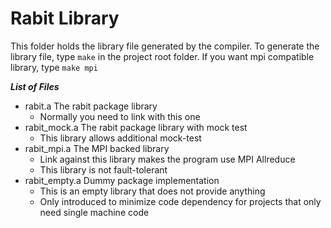 Rabit Library
=====
This folder holds the library file generated by the compiler. To generate the library file, type ```make``` in the project root folder. If you want mpi compatible library, type ```make mpi```

***List of Files***
* rabit.a The rabit package library
  - Normally you need to link with this one
* rabit_mock.a The rabit package library with mock test
  - This library allows additional mock-test
* rabit_mpi.a The MPI backed library
  - Link against this library makes the program use MPI Allreduce
  - This library is not fault-tolerant
* rabit_empty.a Dummy package implementation
  - This is an empty library that does not provide anything
  - Only introduced to minimize code dependency for projects that only need single machine code
